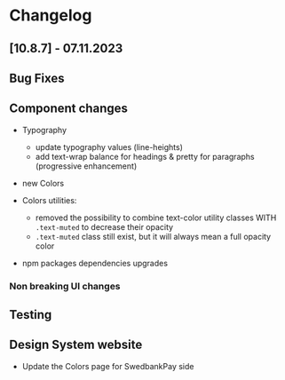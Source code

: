 # Changelog

## \[10.8.7\] - 07.11.2023

## Bug Fixes

## Component changes

- Typography

  - update typography values (line-heights)
  - add text-wrap balance for headings & pretty for paragraphs (progressive enhancement)

- new Colors

- Colors utilities:

  - removed the possibility to combine text-color utility classes WITH `.text-muted` to decrease their opacity
  - `.text-muted` class still exist, but it will always mean a full opacity color

- npm packages dependencies upgrades

### Non breaking UI changes

## Testing

## Design System website

- Update the Colors page for SwedbankPay side
